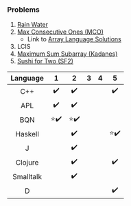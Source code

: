 ### Problems

1. [Rain Water](https://leetcode.com/problems/trapping-rain-water/description/)
2. [Max Consecutive Ones (MCO)](https://leetcode.com/problems/max-consecutive-ones/)
   * Link to [Array Language Solutions](https://github.com/codereport/array-language-comparisons/blob/main/comparisons/leetcode/P0485_MCO.md)
3. LCIS
4. [Maximum Sum Subarray (Kadanes)](https://leetcode.com/problems/maximum-subarray/)
5. [Sushi for Two (SF2)](https://codeforces.com/contest/1138/problem/A)

| Language  |            1             |            2             |   3   |   4   |            5             |
| :-------: | :----------------------: | :----------------------: | :---: | :---: | :----------------------: |
|    C++    |    :heavy_check_mark:    |    :heavy_check_mark:    |       |       |    :heavy_check_mark:    |
|    APL    |    :heavy_check_mark:    |    :heavy_check_mark:    |       |       |                          |
|    BQN    | :star::heavy_check_mark: | :star::heavy_check_mark: |       |       |                          |
|  Haskell  |                          |    :heavy_check_mark:    |       |       | :star::heavy_check_mark: |
|     J     |                          |    :heavy_check_mark:    |       |       |                          |
|  Clojure  |                          |    :heavy_check_mark:    |       |       |    :heavy_check_mark:    |
| Smalltalk |                          |    :heavy_check_mark:    |       |       |                          |
|     D     |                          |                          |       |       |    :heavy_check_mark:    |
